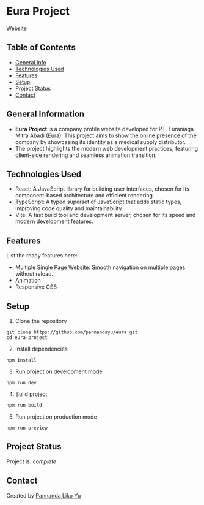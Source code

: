 # Eura Project
[Website](https://www.example.com)

## Table of Contents
* [General Info](#general-information)
* [Technologies Used](#technologies-used)
* [Features](#features)
* [Setup](#setup)
* [Project Status](#project-status)
* [Contact](#contact)


## General Information
- **Eura Project** is a company profile website developed for PT. Euraniaga Mitra Abadi (Eura). This project aims to show the online presence of the company by showcasing its identity as a medical supply distributor.
- The project highlights the modern web development practices, featuring client-side rendering and seamless animation transition.

## Technologies Used
- React: A JavaScript library for building user interfaces, chosen for its component-based architecture and efficient rendering.
- TypeScript: A typed superset of JavaScript that adds static types, improving code quality and maintainability.
- Vite: A fast build tool and development server, chosen for its speed and modern development features.

## Features
List the ready features here:
- Multiple Single Page Website: Smooth navigation on multiple pages without reload.
- Animation
- Responsive CSS

## Setup
1. Clone the repository 
```
git clone https://github.com/pannandayu/eura.git
cd eura-project
```
2. Install dependencies
```
npm install
```
3. Run project on development mode
```
npm run dev
```
4. Build project
```
npm run build
```
5. Run project on production mode
```
npm run preview
```

## Project Status
Project is: _complete_ 

## Contact
Created by [Pannanda Liko Yu](https://www.linkedin.com/in/pannandalikoyu/)
